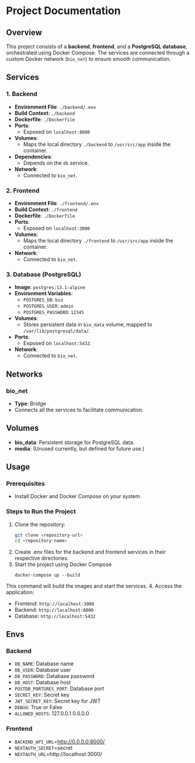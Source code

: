 # Project Documentation

## Overview
This project consists of a **backend**, **frontend**, and a **PostgreSQL database**, orchestrated using Docker Compose. The services are connected through a custom Docker network (`bio_net`) to ensure smooth communication.

## Services

### 1. Backend
- **Environment File**: `./backend/.env`
- **Build Context**: `./backend`
- **Dockerfile**: `./Dockerfile`
- **Ports**: 
  - Exposed on `localhost:8000`
- **Volumes**:
  - Maps the local directory `./backend` to `/usr/src/app` inside the container.
- **Dependencies**:
  - Depends on the `db` service.
- **Network**: 
  - Connected to `bio_net`.

### 2. Frontend
- **Environment File**: `./frontend/.env`
- **Build Context**: `./frontend`
- **Dockerfile**: `./Dockerfile`
- **Ports**: 
  - Exposed on `localhost:3000`
- **Volumes**:
  - Maps the local directory `./frontend` to `/usr/src/app` inside the container.
- **Network**: 
  - Connected to `bio_net`.

### 3. Database (PostgreSQL)
- **Image**: `postgres:13.1-alpine`
- **Environment Variables**:
  - `POSTGRES_DB`: `bio`
  - `POSTGRES_USER`: `admin`
  - `POSTGRES_PASSWORD`: `12345`
- **Volumes**:
  - Stores persistent data in `bio_data` volume, mapped to `/var/lib/postgresql/data/`.
- **Ports**:
  - Exposed on `localhost:5432`.
- **Network**:
  - Connected to `bio_net`.

## Networks

### bio_net
- **Type**: Bridge
- Connects all the services to facilitate communication.

## Volumes
- **bio_data**: Persistent storage for PostgreSQL data.
- **media**: (Unused currently, but defined for future use.)

## Usage

### Prerequisites
- Install Docker and Docker Compose on your system.

### Steps to Run the Project
1. Clone the repository:
   ```bash
   git clone <repository-url>
   cd <repository-name>

2. Create .env files for the backend and frontend services in their respective directories.
3. Start the project using Docker Compose
    ```
    docker-compose up --build
    ```
This command will build the images and start the services.
4. Access the application:
   - Frontend: `http://localhost:3000`
   - Backend: `http://localhost:8000`
   - Database: `http://localhost:5432`

## Envs
### Backend
- `DB_NAME`: Database name
- `DB_USER`: Database user
- `DB_PASSWORD`: Database password
- `DB_HOST`: Database host
- `POSTDB_PORTGRES_PORT`: Database port
- `SECRET_KEY`: Secret key
- `JWT_SECRET_KEY`: Secret key for JWT
- `DEBUG`: True or False
- `ALLOWED_HOSTS`: 127.0.0.1 0.0.0.0

### Frontend
- `BACKEND_API_URL`=http://0.0.0.0:8000/
- `NEXTAUTH_SECRET`=secret
- `NEXTAUTH_URL`=http://localhost:3000/